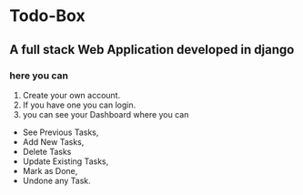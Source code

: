 # Todo-Box

## A full stack Web Application developed in django

### here you can 
1. Create your own account. 
2. If you have one you can login.
3. you can see your Dashboard where you can 
  * See Previous Tasks, 
  * Add New Tasks, 
  * Delete Tasks 
  * Update Existing Tasks,
  * Mark as Done,
  * Undone any Task.

